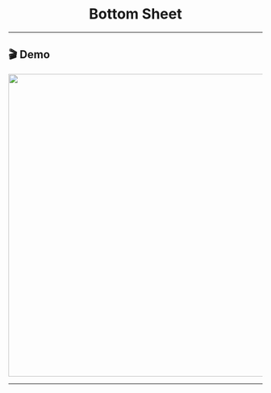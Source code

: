 <h1 align="center">
    Bottom Sheet
</h1>

---

## 🎬 Demo

<div align="center" >
   <img height="600" src="./.github/tela.gif"/>
</div>

---

